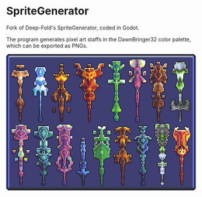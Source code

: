 # SpriteGenerator

Fork of Deep-Fold's SpriteGenerator, coded in Godot.

The program generates pixel art staffs in the DawnBringer32 color palette, which can be exported as PNGs.

![alt text](https://github.com/BumbertFiddlesticks/SpriteGenerator/blob/main/Example.png?raw=true)
